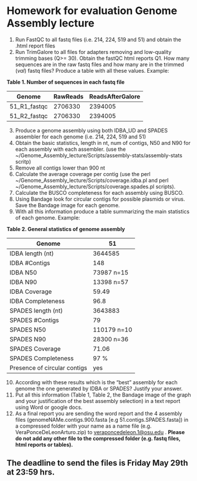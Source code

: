 # Homework for evaluation Genome Assembly lecture

1.	Run FastQC to all fastq files (i.e. 214, 224, 519 and 51) and obtain the .html report files
2.	Run TrimGalore to all files for adapters removing and low-quality trimming bases (Q>= 30). Obtain the fastQC html reports
Q1. How many sequences are in the raw fastq files and how many are in the trimmed  (_val_) fastq files? Produce a table with all these values.
Example:

**Table 1. Number of sequences in each fastq file**

|Genome|RawReads|ReadsAfterGalore|
|---|---|---|
|51_R1_fastqc|2706330|2394005|
|51_R2_fastqc|2706330|2394005|

3.	Produce a genome assembly using both IDBA_UD and SPADES assembler for each genome (i.e. 214, 224, 519 and 51)
4.	Obtain the basic statistics, length in nt, num of contigs, N50 and N90 for each assembly with each assembler. (use the ~/Genome_Assembly_lecture/Scripts/assembly-stats/assembly-stats scritp)
5.	Remove all contigs lower than 900 nt
6.	Calculate the average coverage per contig (use the perl ~/Genome_Assembly_lecture/Scripts/coverage.idba.pl and perl ~/Genome_Assembly_lecture/Scripts/coverage.spades.pl scripts).
7.	Calculate the BUSCO completeness for each assembly using BUSCO.
8.	Using Bandage look for circular contigs for possible plasmids or virus. Save the Bandage image for each genome.
9.	With all this information produce a table summarizing the main statistics of each genome.
Example:

**Table 2. General statistics of genome assembly**

|Genome|51|
|---|---|
IDBA length (nt)| 3644585|
IDBA #Contigs |148|
IDBA N50 |73987 n=15|
IDBA N90 |13398 n=57|
IDBA Coverage |59.49|
IDBA Completeness|96.8|
SPADES length (nt)| 3643883|
SPADES #Contigs |79|
SPADES N50 |110179 n=10|
SPADES N90 |28300 n=36|
SPADES Coverage | 71.06|
SPADES Completeness |97 %|
Presence of circular contigs| yes|

10.	According with these results which is the “best” assembly for each genome the one generated by IDBA or SPADES? Justify your answer.
11.	Put all this information (Table 1, Table 2, the Bandage image of the graph and your justification of the best assembly selection) in a text report using Word or google docs.
12.	As a final report you are sending the word report and the 4 assembly files (genomeNAMe.contigs.900.fasta [e.g 51.contigs.SPADES.fasta]) in a compressed folder with your name as a name file (e.g. VeraPonceDeLeonArturo.zip) to veraponcedeleon.1@osu.edu . **Please do not add any other file to the compressed folder (e.g. fastq files, html reports or tables).**

## The deadline to send the files is Friday May 29th at 23:59 hrs.





